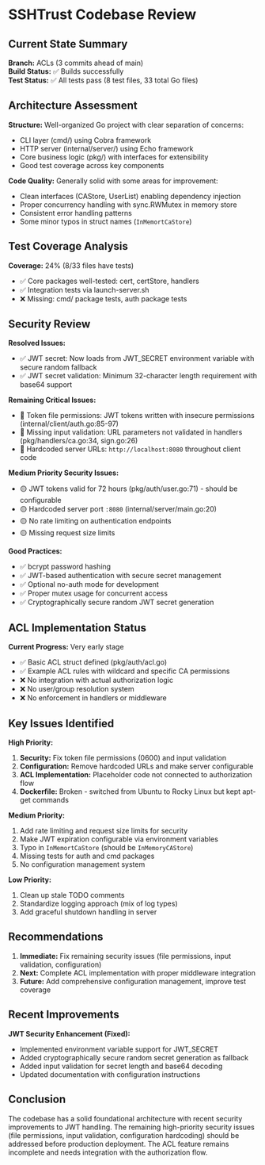 # SSHTrust Codebase Review

## Current State Summary

**Branch:** ACLs (3 commits ahead of main)  
**Build Status:** ✅ Builds successfully  
**Test Status:** ✅ All tests pass (8 test files, 33 total Go files)

## Architecture Assessment

**Structure:** Well-organized Go project with clear separation of concerns:
- CLI layer (cmd/) using Cobra framework
- HTTP server (internal/server/) using Echo framework  
- Core business logic (pkg/) with interfaces for extensibility
- Good test coverage across key components

**Code Quality:** Generally solid with some areas for improvement:
- Clean interfaces (CAStore, UserList) enabling dependency injection
- Proper concurrency handling with sync.RWMutex in memory store
- Consistent error handling patterns
- Some minor typos in struct names (`InMemortCaStore`)

## Test Coverage Analysis

**Coverage:** 24% (8/33 files have tests)
- ✅ Core packages well-tested: cert, certStore, handlers
- ✅ Integration tests via launch-server.sh
- ❌ Missing: cmd/ package tests, auth package tests

## Security Review

**Resolved Issues:**
- ✅ JWT secret: Now loads from JWT_SECRET environment variable with secure random fallback
- ✅ JWT secret validation: Minimum 32-character length requirement with base64 support

**Remaining Critical Issues:**
- 🔴 Token file permissions: JWT tokens written with insecure permissions (internal/client/auth.go:85-97)
- 🔴 Missing input validation: URL parameters not validated in handlers (pkg/handlers/ca.go:34, sign.go:26)
- 🔴 Hardcoded server URLs: `http://localhost:8080` throughout client code

**Medium Priority Security Issues:**
- 🟡 JWT tokens valid for 72 hours (pkg/auth/user.go:71) - should be configurable
- 🟡 Hardcoded server port `:8080` (internal/server/main.go:20)
- 🟡 No rate limiting on authentication endpoints
- 🟡 Missing request size limits

**Good Practices:**
- ✅ bcrypt password hashing
- ✅ JWT-based authentication with secure secret management
- ✅ Optional no-auth mode for development
- ✅ Proper mutex usage for concurrent access
- ✅ Cryptographically secure random JWT secret generation

## ACL Implementation Status

**Current Progress:** Very early stage
- ✅ Basic ACL struct defined (pkg/auth/acl.go)
- ✅ Example ACL rules with wildcard and specific CA permissions
- ❌ No integration with actual authorization logic
- ❌ No user/group resolution system
- ❌ No enforcement in handlers or middleware

## Key Issues Identified

**High Priority:**
1. **Security:** Fix token file permissions (0600) and input validation
2. **Configuration:** Remove hardcoded URLs and make server configurable
3. **ACL Implementation:** Placeholder code not connected to authorization flow
4. **Dockerfile:** Broken - switched from Ubuntu to Rocky Linux but kept apt-get commands

**Medium Priority:**
1. Add rate limiting and request size limits for security
2. Make JWT expiration configurable via environment variables
3. Typo in `InMemortCaStore` (should be `InMemoryCAStore`)
4. Missing tests for auth and cmd packages
5. No configuration management system

**Low Priority:**
1. Clean up stale TODO comments
2. Standardize logging approach (mix of log types)
3. Add graceful shutdown handling in server

## Recommendations

1. **Immediate:** Fix remaining security issues (file permissions, input validation, configuration)
2. **Next:** Complete ACL implementation with proper middleware integration
3. **Future:** Add comprehensive configuration management, improve test coverage

## Recent Improvements

**JWT Security Enhancement (Fixed):**
- Implemented environment variable support for JWT_SECRET
- Added cryptographically secure random secret generation as fallback
- Added input validation for secret length and base64 decoding
- Updated documentation with configuration instructions

## Conclusion

The codebase has a solid foundational architecture with recent security improvements to JWT handling. The remaining high-priority security issues (file permissions, input validation, configuration hardcoding) should be addressed before production deployment. The ACL feature remains incomplete and needs integration with the authorization flow.